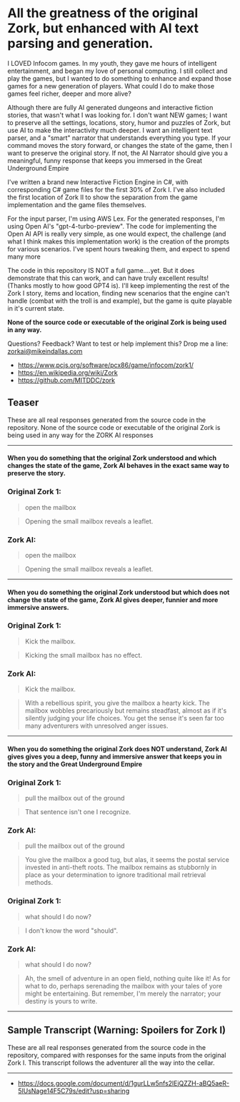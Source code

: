 # ****All the greatness of the original Zork, but enhanced with AI text parsing and generation.****

I LOVED Infocom games. In my youth, they gave me hours of intelligent entertainment, and began my love of personal
computing. I still collect
and play the games, but I wanted to do something to enhance and expand those games for a new generation of players. What
could
I do to make those games feel richer, deeper and more alive?

Although there are fully AI generated dungeons and interactive fiction stories, that wasn't what I was looking for. I
don't want NEW games; I want to preserve all the settings, locations,
story, humor and puzzles of Zork, but use AI
to make the interactivity much deeper. I want an intelligent text parser, and a "smart" narrator that understands
everything you type.
If your command moves the story forward, or changes the state of the game, then I want to preserve the original story.
If not,
the AI Narrator should give you a meaningful, funny response that keeps you immersed in the Great Underground Empire

I've written a brand new Interactive Fiction Engine in C#, with corresponding C# game files for the first 30%
of Zork I. I've also included the first location of Zork II to show the separation from the game implementation and the
game files themselves.

For the input parser, I'm using AWS Lex. For the generated responses, I'm using Open AI's "gpt-4-turbo-preview". The
code
for implementing the Open AI API is really very simple, as one would expect, the challenge (and what I think makes this
implementation work) is the creation of the prompts for various scenarios. I've spent hours tweaking them, and expect to
spend
many more

The code in this repository IS NOT a full game....yet. But it does demonstrate that this can work, and can have
truly excellent results! (Thanks mostly to how good GPT4 is). I'll keep implementing the rest of the Zork I story,
items and location, finding new scenarios that the engine can't handle (combat with the troll is and example), but the
game is quite playable in it's current state.

**None of the source code or executable of the original Zork is being used in any way.**

Questions? Feedback? Want to test or help implement this? Drop me a line: zorkai@mikeindallas.com

- https://www.pcjs.org/software/pcx86/game/infocom/zork1/
- https://en.wikipedia.org/wiki/Zork
- https://github.com/MITDDC/zork

## Teaser

These are all real responses generated from the source code in the repository. None of the source code or executable of
the original Zork is being used in any way for the ZORK AI responses

----

#### When you do something that the original Zork understood and which changes the state of the game, Zork AI behaves in the exact same way to preserve the story.

### Original Zork 1:

> open the mailbox

> Opening the small mailbox reveals a leaflet.

### Zork AI:

> open the mailbox

> Opening the small mailbox reveals a leaflet.


----

#### When you do something the original Zork understood but which does not change the state of the game, Zork AI gives deeper, funnier and more immersive answers.

### Original Zork 1:

> Kick the mailbox.

> Kicking the small mailbox has no effect.

### Zork AI:

> Kick the mailbox.

> With a rebellious spirit, you give the mailbox a hearty kick. The mailbox wobbles precariously but remains steadfast,
> almost as if it's silently judging your life choices. You get the sense it's seen far too many adventurers with
> unresolved anger issues.


----

#### When you do something the original Zork does NOT understand, Zork AI gives gives you a deep, funny and immersive answer that keeps you in the story and the Great Underground Empire

### Original Zork 1:

> pull the mailbox out of the ground

> That sentence isn't one I recognize.

### Zork AI:

> pull the mailbox out of the ground

> You give the mailbox a good tug, but alas, it seems the postal service invested in anti-theft roots. The mailbox
> remains as stubbornly in place as your determination to ignore traditional mail retrieval methods.

### Original Zork 1:

> what should I do now?

> I don't know the word "should".

### Zork AI:

> what should I do now?

> Ah, the smell of adventure in an open field, nothing quite like it! As for what to do, perhaps serenading the mailbox
> with your tales of yore might be entertaining. But remember, I'm merely the narrator; your destiny is yours to write.
>
>
> <span class="c3"></span>

----

## Sample Transcript (Warning: Spoilers for Zork I)

These are all real responses generated from the source code in the repository, compared
with responses for the same inputs from the original Zork I. This transcript follows the adventurer all
the way into the cellar.

----

- https://docs.google.com/document/d/1gurLLw5nfs2lEjQZZH-aBQ5aeR-5lUsNage14F5C79s/edit?usp=sharing


